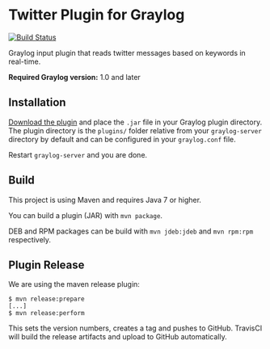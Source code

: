 Twitter Plugin for Graylog
==========================

[![Build Status](https://travis-ci.org/Graylog2/graylog-plugin-twitter.svg)](https://travis-ci.org/Graylog2/graylog-plugin-twitter)

Graylog input plugin that reads twitter messages based on keywords in real-time.

**Required Graylog version:** 1.0 and later

## Installation

[Download the plugin](https://github.com/Graylog2/graylog-plugin-twitter/releases)
and place the `.jar` file in your Graylog plugin directory. The plugin directory
is the `plugins/` folder relative from your `graylog-server` directory by default
and can be configured in your `graylog.conf` file.

Restart `graylog-server` and you are done.

## Build

This project is using Maven and requires Java 7 or higher.

You can build a plugin (JAR) with `mvn package`.

DEB and RPM packages can be build with `mvn jdeb:jdeb` and `mvn rpm:rpm` respectively.

## Plugin Release

We are using the maven release plugin:

```
$ mvn release:prepare
[...]
$ mvn release:perform
```

This sets the version numbers, creates a tag and pushes to GitHub. TravisCI will build the release artifacts and upload to GitHub automatically.
